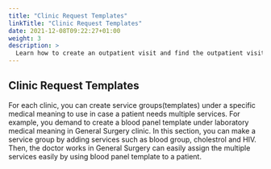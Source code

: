 ```yaml
---
title: "Clinic Request Templates"
linkTitle: "Clinic Request Templates"
date: 2021-12-08T09:22:27+01:00
weight: 3
description: >
  Learn how to create an outpatient visit and find the outpatient visit created previously
---
```


## Clinic Request Templates

For each clinic, you can create service groups(templates) under a specific medical meaning to use in case a patient needs multiple services. For example, you demand to create a blood panel template under laboratory medical meaning in General Surgery clinic. In this section, you can make a service group by adding services such as blood group, cholestrol and HIV. Then, the doctor works in General Surgery can easily assign the multiple services easily by using blood panel template to a patient.
